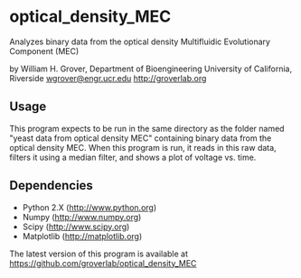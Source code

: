 # optical_density_MEC
Analyzes binary data from the optical density Multifluidic Evolutionary Component (MEC)

by William H. Grover, Department of Bioengineering
University of California, Riverside
wgrover@engr.ucr.edu
http://groverlab.org


Usage
-----

This program expects to be run in the same directory as the folder named
"yeast data from optical density MEC" containing binary data from the optical
density MEC.  When this program is run, it reads in this raw data, filters it
using a median filter, and shows a plot of voltage vs. time.

Dependencies
------------

- Python 2.X (http://www.python.org)
- Numpy (http://www.numpy.org)
- Scipy (http://www.scipy.org)
- Matplotlib (http://matplotlib.org)

The latest version of this program is available at https://github.com/groverlab/optical_density_MEC

